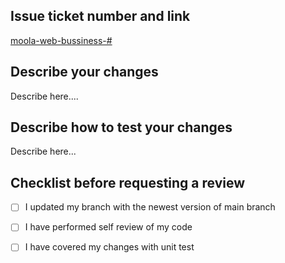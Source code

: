 ## Issue ticket number and link
[moola-web-bussiness-#](https://github.com/TotalSecure-Ng/moola-web-bussiness/issues/{{NO}})


## Describe your changes

Describe here....

## Describe how to test your changes

Describe here...

## Checklist before requesting a review
- [ ] I updated my branch with the newest version of main branch
- [ ] I have performed self review of my code
- [ ] I have covered my changes with unit test

